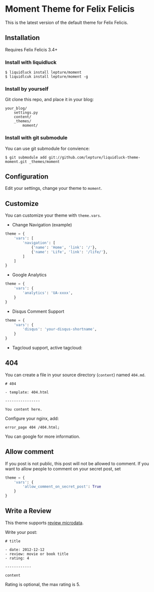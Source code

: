 # Moment Theme for Felix Felicis

This is the latest version of the default theme for Felix Felicis.


## Installation

Requires Felix Felicis 3.4+


### Install with liquidluck

```
$ liquidluck install lepture/moment
$ liquidlcuk install lepture/moment -g
```

### Install by yourself

Git clone this repo, and place it in your blog:

```
your_blog/
    settings.py
    content/
    _themes/
        moment/
```

### Install with git submodule

You can use git submodule for convience:

```
$ git submodule add git://github.com/lepture/liquidluck-theme-moment.git _themes/moment
```

## Configuration

Edit your settings, change your theme to ``moment``.

## Customize

You can customize your theme with ``theme.vars``.

+ Change Navigation (example)

```python
theme = {
    'vars': [
        'navigation': [
            {'name': 'Home', 'link': '/'},
            {'name': 'Life', 'link': '/life/'},
        ]
    ]
}
```

+ Google Analytics

```python
theme = {
    'vars': {
        'analytics': 'UA-xxxx',
    }
}
```

+ Disqus Comment Support

```python
theme = {
    'vars': {
        'disqus': 'your-disqus-shortname',
    }
}
```

+ Tagcloud support, active tagcloud:


## 404

You can create a file in your source directory (``content``) named ``404.md``.

```
# 404

- template: 404.html

----------------

You content here.
```

Configure your nginx, add:

```
error_page 404 /404.html;
```

You can google for more information.

## Allow comment

If you post is not public, this post will not be allowed to comment.
If you want to allow people to comment on your secret post, set

```python
theme = {
    'vars': {
        'allow_comment_on_secret_post': True
    }
}
```

## Write a Review

This theme supports [review microdata](https://support.google.com/webmasters/bin/answer.py?hl=en&answer=146645#Individual_reviews).

Write your post:

```
# title

- date: 2012-12-12
- review: movie or book title
- rating: 4

------------

content
```

Rating is optional, the max rating is 5.
